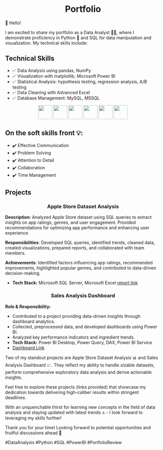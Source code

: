 <h1 align="center">Portfolio</h1>
👋 Hello! 

I am excited to share my portfolio as a Data Analyst 👨‍💼, where I demonstrate proficiency in Python 🐍 and SQL for data manipulation and visualization. My technical skills include:
## Technical Skills
- ✅ Data Analysis using pandas, NumPy
- ✅ Visualization with matplotlib, Microsoft Power BI
- ✅ Statistical Analysis: hypothesis testing, regression analysis, A/B testing
- ✅ Data Cleaning with Advanced Excel 
- ✅ Database Management: MySQL, MSSQL

 <div align="center">
  <code><a href="https://www.python.org/" target="_blank"><img height="45" src="https://www.vectorlogo.zone/logos/python/python-ar21.svg"></a></code>
  <code><a href="https://jupyter.org/" target="_blank"><img height="45" src="https://www.vectorlogo.zone/logos/jupyter/jupyter-ar21.svg"></a></code>
  <code><a href="https://numpy.org/" target="_blank"><img height="45" src="https://www.vectorlogo.zone/logos/numpy/numpy-ar21.svg"></a></code>
  <code><a href="https://pandas.pydata.org/" target="_blank"><img height="45" src="https://upload.wikimedia.org/wikipedia/commons/e/ed/Pandas_logo.svg"></a></code>
  <code><a href="https://matplotlib.org/" target="_blank"><img height="45" src="https://upload.wikimedia.org/wikipedia/commons/8/84/Matplotlib_icon.svg"></a></code>
  <code><a href="https://powerbi.microsoft.com/" target="_blank"><img height="45" src="https://www.vectorlogo.zone/logos/microsoft_powerbi/microsoft_powerbi-ar21.svg"></a></code>
</div>

## On the soft skills front 💡:
- ✔️ Effective Communication 
- ✔️ Problem Solving 
- ✔️ Attention to Detail 
- ✔️ Collaboration 
- ✔️ Time Management 

## Projects

<h3 align="center"> Apple Store Dataset Analysis</h3>

**Description**: Analyzed Apple Store dataset using SQL queries to extract insights on app ratings, genres, and user engagement. Provided recommendations for optimizing app performance and enhancing user experience.

**Responsibilities**: Developed SQL queries, identified trends, cleaned data, created visualizations, prepared reports, and collaborated with team members.

**Achievements**: Identified factors influencing app ratings, recommended improvements, highlighted popular genres, and contributed to data-driven decision-making.
- **Tech Stack:** Microsoft SQL Server, Microsoft Excel
  [report link](https://nbviewer.org/github/SachinSS96/Data_Science_Portfolio/blob/833496c7146e0d1443d3c521e39054aa6c20fbf7/SQL/applestore_SQL/Apple%20Storeppt.pdf)


<h3 align="center">Sales Analysis Dashboard</h3>

**Role & Responsibility:**
- Contributed to a project providing data-driven insights through dashboard analytics.
- Collected, preprocessed data, and developed dashboards using Power BI.
- Analyzed key performance indicators and ingredient trends.
- **Tech Stack:** Power BI Desktop, Power Query, DAX, Power BI Service
- [Dashboard Link](https://app.powerbi.com/view?r=eyJrIjoiMzc1NjU4NWEtN2QxNS00NmM3LTg5Y2EtNDY1N2JkNTljYWFiIiwidCI6ImJjNDhjNTk4LTFmMzEtNDA2Yy1hZmJmLTBiYzAwYmJhZTQ2NSJ9&pageName=ReportSection6194b5b20218291ed003)

Two of my standout projects are Apple Store Dataset Analysis 📊 and Sales Analysis Dashboard 📈. They reflect my ability to handle sizable datasets, perform comprehensive exploratory data analysis and derive actionable insights.

Feel free to explore these projects (links provided) that showcase my dedication towards delivering high-caliber results within stringent deadlines.

With an unquenchable thirst for learning new concepts in the field of data analysis and staying updated with latest trends 🔝 - I look forward to leveraging my skills further!

Thank you for your time! Looking forward to potential opportunities and fruitful discussions ahead 🤝

#DataAnalysis #Python #SQL #PowerBI #PortfolioReview
